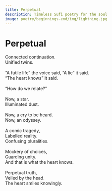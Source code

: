 ```yaml
---
title: Perpetual
description: Timeless Sufi poetry for the soul
image: poetry/beginnings-end/img/lightning.jpg
---
```


# Perpetual

<div class="aphorism-text">

Connected continuation.  <br/>
Unified twins.  <br/>
  <br/>
“A futile life” the voice said, “A lie” it said. <br/> 
“The heart knows” it said.  <br/>
  <br/>
“How do we relate?” <br/> 
  <br/>
Now, a star. <br/> 
Illuminated dust. <br/> 
  <br/>
Now, a cry to be heard. <br/> 
Now, an odyssey.  <br/>
  <br/>
A comic tragedy, <br/> 
Labelled reality.  <br/>
Confusing pluralities.  <br/>
  <br/>
Mockery of choices,  <br/>
Guarding unity.  <br/>
And that is what the heart knows. <br/> 
  <br/>
Perpetual truth, <br/> 
Veiled by the head.  <br/>
The heart smiles knowingly.  <br/>

</div>

